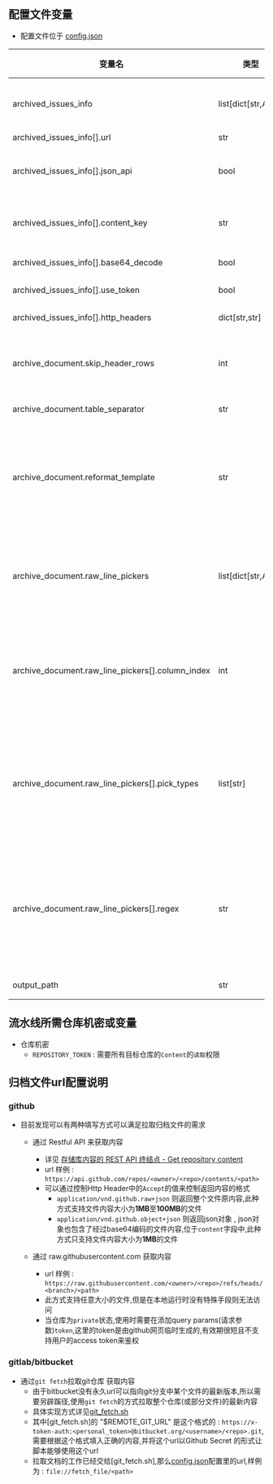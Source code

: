 

## 配置文件变量

- 配置文件位于 [config.json](config.json)

| 变量名                                           | 类型                | 默认值 | 描述                                                                                                                                                                                                                            |
| ------------------------------------------------ | ------------------- | ------ | ------------------------------------------------------------------------------------------------------------------------------------------------------------------------------------------------------------------------------- |
| archived_issues_info                             | list[dict[str,Any]] | []     | 定义归档文件源获取规则,目前只支持http和https源,配置时请参考[归档文件url配置说明](#归档文件url配置说明)                                                                                                                          |
| archived_issues_info[].url                       | str                 | ""     | 归档文件源的url                                                                                                                                                                                                                 |
| archived_issues_info[].json_api                  | bool                | false  | 请求的url是否是json api,若此值为true,请求url后响应的内容将以json格式解析                                                                                                                                                        |
| archived_issues_info[].content_key               | str                 | ""     | 实际归档内容在json响应中的键名,`json_api`值为true时才生效,与`json_api`配合使用                                                                                                                                                  |
| archived_issues_info[].base64_decode             | bool                | false  | 请求url后响应的内容是否需要base64解码                                                                                                                                                                                           |
| archived_issues_info[].use_token                 | bool                | false  | 请求url时是否在请求头中携带token                                                                                                                                                                                                |
| archived_issues_info[].http_headers              | dict[str,str]       | {}     | 请求url时要携带的请求头内容                                                                                                                                                                                                     |
| archive_document.skip_header_rows                | int                 | 0      | 处理每个原始归档文档内容时,从第一行开始要跳过多少行,因为开头的几行可能是列表的开头格式,不能参与内容的处理                                                                                                                       |
| archive_document.table_separator                 | str                 | ""     | 表分隔符,用于分割原始归档文档内容中的每一行                                                                                                                                                                                     |
| archive_document.reformat_template               | str                 | ""     | 用于重新格式化归档内容的格式模版,可使用特殊占位符变量来灵活定制输出格式,可用的变量有: `{issue_type}` `{issue_location}`  `{issue_url_parents}` `{issue_title}` `{md_link_square_start}` `{md_link_square_end}` `{first_number}` |
| archive_document.raw_line_pickers                | list[dict[str,Any]] | []     | picker用来分类和提取`table_separator`分隔好的内容,可定义多个picker,请确保`column_index`不会超出`table_separator`分割后的column个数                                                                                              |
| archive_document.raw_line_pickers[].column_index | int                 | 0      | picker的列索引,每个column就是每行内容通过`table_separator`拆分出来的每个元素,`column_index`表示了这个picker `pick_types` `regex` 的要被应用在第几个column                                                                       |
| archive_document.raw_line_pickers[].pick_types   | list[str]           | []     | picker要匹配内容的内容类型,名称与大部分`reformat_template`的占位符变量是对应的,由于正则可以设置多个捕获组,所以根据正则匹配后的匹配结果顺序一一对应此列表中的类型;在`regex`为null时,此列表只能填写一个元素                       |
| archive_document.raw_line_pickers[].regex        | str                 | None   | picker匹配内容的正则表达式,值为null时则不使用正则而是使用整个column的字符串,可使用捕获组将正则匹配内容与`pick_types`中的类型进行对应,若捕获组个数大于`pick_types`中元素的个数,多余的捕获组结果则会被丢弃                        |
| output_path                                      | str                 | ""     | 输出格式化后内容的文件路径                                                                                                                                                                                                      |

## 流水线所需仓库机密或变量
- 仓库机密
  - `REPOSITORY_TOKEN` : 需要所有目标仓库的`Content`的`读取`权限

## 归档文件url配置说明

### github
- 目前发现可以有两种填写方式可以满足拉取归档文件的需求
  - 通过 Restful API 来获取内容
    - 详见 [存储库内容的 REST API 终结点 - Get repository content](https://docs.github.com/zh/rest/repos/contents?apiVersion=2022-11-28#get-repository-content)
    - url 样例 : `https://api.github.com/repos/<owner>/<repo>/contents/<path>` 
    - 可以通过控制Http Header中的`Accept`的值来控制返回内容的格式
      - `application/vnd.github.raw+json` 则返回整个文件原内容,此种方式支持文件内容大小为**1MB**至**100MB**的文件
      - `application/vnd.github.object+json` 则返回json对象 , json对象也包含了经过base64编码的文件内容,位于`content`字段中,此种方式只支持文件内容大小为**1MB**的文件

  - 通过 raw.githubusercontent.com 获取内容
    - url 样例 : `https://raw.githubusercontent.com/<owner>/<repo>/refs/heads/<branch>/<path>` 
    - 此方式支持任意大小的文件,但是在本地运行时没有特殊手段则无法访问
    - 当仓库为`private`状态,使用时需要在添加query params(请求参数)`token`,这里的token是由github网页临时生成的,有效期很短且不支持用户的access token来鉴权

### gitlab/bitbucket
  - 通过`git fetch`拉取git仓库 获取内容
    - 由于bitbucket没有永久url可以指向git分支中某个文件的最新版本,所以需要另辟蹊径,使用`git fetch`的方式拉取整个仓库(或部分文件)的最新内容
    - 具体实现方式详见[git_fetch.sh](./script/git_fetch.sh)
    - 其中[git_fetch.sh]的 "$REMOTE_GIT_URL" 是这个格式的 : `https://x-token-auth:<personal_token>@bitbucket.org/<username>/<repo>.git`,需要根据这个格式填入正确的内容,并将这个url以Github Secret 的形式让脚本能够使用这个url
    - 拉取文档的工作已经交给[git_fetch.sh],那么[config.json](config.json)配置里的url,样例为 : `file://fetch_file/<path>`
